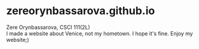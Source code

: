 # zereorynbassarova.github.io
Zere Orynbassarova, CSCI 111(2L)
<br>
I made a website about Venice, not my hometown. I hope it's fine. Enjoy my website;)
